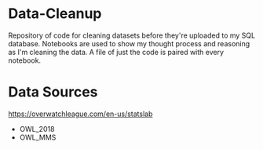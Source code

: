 # Data-Cleanup
Repository of code for cleaning datasets before they're uploaded to my SQL database. Notebooks are used to show my thought process and reasoning as I'm cleaning the data. A file of just the code is paired with every notebook.

# Data Sources

https://overwatchleague.com/en-us/statslab
- OWL_2018
- OWL_MMS
